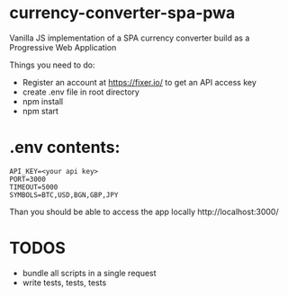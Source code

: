 # currency-converter-spa-pwa
Vanilla JS implementation of a SPA currency converter build as a Progressive Web Application

Things you need to do:
 * Register an account at https://fixer.io/ to get an API access key
 * create .env file in root directory
 * npm install
 * npm start
 
# .env contents:
```
API_KEY=<your api key>
PORT=3000
TIMEOUT=5000
SYMBOLS=BTC,USD,BGN,GBP,JPY
```

Than you should be able to access the app locally http://localhost:3000/

# TODOS
* bundle all scripts in a single request
* write tests, tests, tests

